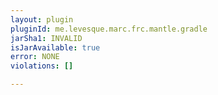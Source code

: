 ```yaml
---
layout: plugin
pluginId: me.levesque.marc.frc.mantle.gradle
jarSha1: INVALID
isJarAvailable: true
error: NONE
violations: []

---
```

